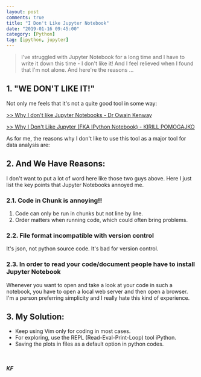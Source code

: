 ```yaml
---
layout: post
comments: true
title: "I Don't Like Jupyter Notebook"
date: "2019-01-16 09:45:00"
category: [Python]
tag: [ipython, jupyter]
---
```


> I've struggled with Jupyter Notebook for a long time and I have to write it down this time - I don't like it! And I feel relieved when I found that I'm not alone. And here're the reasons ... 

<!--more-->

## 1. "WE DON'T LIKE IT!"
Not only me feels that it's not a quite good tool in some way:

[>> Why I don't like Jupyter Notebooks - Dr Owain Kenway](https://owainkenwayucl.github.io/2017/10/03/WhyIDontLikeNotebooks.html)

[>> Why I Don't Like Jupyter (FKA IPython Notebook) - KIRILL POMOGAJKO](http://opiateforthemass.es/articles/why-i-dont-like-jupyter-fka-ipython-notebook/)

As for me, the reasons why I don't like to use this tool as a major tool for data analysis are:

## 2. And We Have Reasons:
I don't want to put a lot of word here like those two guys above. Here I just list the key points that Jupyter Notebooks annoyed me.

### 2.1. Code in Chunk is annoying!!
1. Code can only be run in chunks but not line by line. 
2. Order matters when running code, which could often bring problems.

### 2.2. File format incompatible with version control
It's json, not python source code. It's bad for version control.

### 2.3. In order to read your code/document people have to install Jupyter Notebook
Whenever you want to open and take a look at your code in such a notebook, you have to open a local web server and then open a browser. I'm a person preferring simplicity and I really hate this kind of experience.

## 3. My Solution:
- Keep using Vim only for coding in most cases.
- For exploring, use the REPL (Read-Eval-Print-Loop) tool iPython.
- Saving the plots in files as a default option in python codes.

<br><br>***KF***
